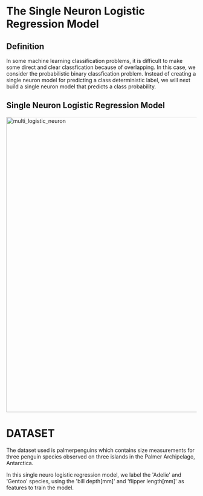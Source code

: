 # The Single Neuron Logistic Regression Model

## Definition

In some machine learning classification problems, it is difficult to make some direct and clear classfication because of overlapping. In this case, we consider the probabilistic binary classfication problem. Instead of creating a single neuron model for predicting a class deterministic label, we will next build a single neuron model that predicts a class probability. 

## Single Neuron Logistic Regression Model
<img width="781" alt="multi_logistic_neuron" src="https://user-images.githubusercontent.com/98184249/162798342-7890c984-5040-4ea2-a416-305bc1f76520.png">

# DATASET

The dataset used is palmerpenguins which contains size measurements for three penguin species observed on three islands in the Palmer Archipelago, Antarctica.

In this single neuro logistic regression model, we label the 'Adelie' and 'Gentoo' species, using the 'bill depth[mm]' and 'flipper length[mm]' as features to train the model.

